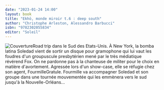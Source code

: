 ```yaml
---
date: "2023-01-24 14:00"
layout: book
title: "Ekhö, monde miroir t.6 : deep south"
author: "Christophe Arleston, Alessandro Barbucci"
isbn: "9782302055834"
editor: "Soleil"
---
```

![Couverture](/img/9782302055834.jpg)Road trip dans le Sud des Etats-Unis. À New York, la bomba latina Soledad vient de sortir un disque pour gramophone qui lui vaut les foudres d'un groupuscule presbytérien mené par le très médiatique révérend Fox. On ne pardonne pas à la chanteuse de militer pour le choix en matière d'avortement. Agressée lors d'un show-case, elle se réfugie chez son agent, FourmilleGratule. Fourmille va accompagner Soledad et son groupe dans une tournée mouvementée qui les emmènera vers le sud jusqu'à la Nouvelle-Orléans...